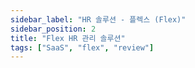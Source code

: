 ```yaml
---
sidebar_label: "HR 솔루션 - 플렉스 (Flex)"
sidebar_position: 2
title: "Flex HR 관리 솔루션"
tags: ["SaaS", "flex", "review"]
---
```

